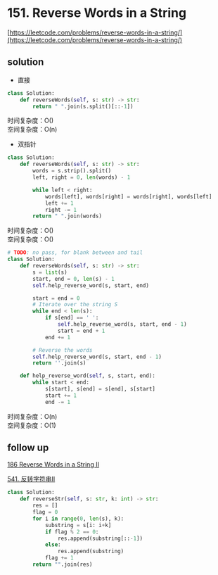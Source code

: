 # 151. Reverse Words in a String

[https://leetcode.com/problems/reverse-words-in-a-string/](https://leetcode.com/problems/reverse-words-in-a-string/)

## solution

- 直接

```python
class Solution:
    def reverseWords(self, s: str) -> str:
        return " ".join(s.split()[::-1])
```

时间复杂度：O() <br>
空间复杂度：O(n)

- 双指针

```python
class Solution:
    def reverseWords(self, s: str) -> str:
        words = s.strip().split()
        left, right = 0, len(words) - 1

        while left < right:
            words[left], words[right] = words[right], words[left]
            left += 1
            right -= 1
        return " ".join(words)
```

时间复杂度：O() <br>
空间复杂度：O()

```python
# TODO: no pass, for blank between and tail
class Solution:
    def reverseWords(self, s: str) -> str:
        s = list(s)
        start, end = 0, len(s) - 1
        self.help_reverse_word(s, start, end)

        start = end = 0
        # Iterate over the string S
        while end < len(s):
            if s[end] == ' ':
                self.help_reverse_word(s, start, end - 1)
                start = end + 1
            end += 1

        # Reverse the words
        self.help_reverse_word(s, start, end - 1)
        return ''.join(s)

    def help_reverse_word(self, s, start, end):
        while start < end:
            s[start], s[end] = s[end], s[start]
            start += 1
            end -= 1
```

时间复杂度：O(n) <br>
空间复杂度：O(1)

## follow up

[186 Reverse Words in a String II](./186.%20Reverse%20Words%20in%20a%20String%20II.md)

[541. 反转字符串II](https://leetcode.com/problems/reverse-string-ii/description/)

```python
class Solution:
    def reverseStr(self, s: str, k: int) -> str:
        res = []
        flag = 0
        for i in range(0, len(s), k):
            substring = s[i: i+k]
            if flag % 2 == 0:
                res.append(substring[::-1])
            else:
                res.append(substring)
            flag += 1
        return "".join(res)
```
